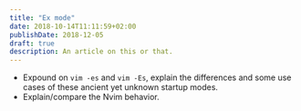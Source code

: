 ```yaml
---
title: "Ex mode"
date: 2018-10-14T11:11:59+02:00
publishDate: 2018-12-05
draft: true
description: An article on this or that.
---
```


- Expound on `vim -es` and `vim -Es`, explain the differences and some use cases of these ancient yet unknown startup modes.
- Explain/compare the Nvim behavior.
